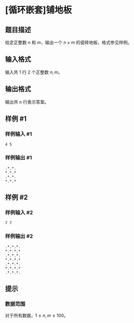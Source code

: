 # [循环嵌套]铺地板

## 题目描述

给定正整数 $n$ 和 $m$，输出一个 $n \times m$ 的瓷砖地板，格式参见样例。

## 输入格式

输入共 $1$ 行 $2$ 个正整数 $n,m$。

## 输出格式

输出共 $n$ 行表示答案。

## 样例 #1

### 样例输入 #1

```
4 5
```

### 样例输出 #1

```
.*.*.
*.*.*
.*.*.
*.*.*
```

## 样例 #2

### 样例输入 #2

```
7 7
```

### 样例输出 #2

```
.*.*.*.
*.*.*.*
.*.*.*.
*.*.*.*
.*.*.*.
*.*.*.*
.*.*.*.
```

## 提示

### 数据范围

对于所有数据，$1 \leq n,m\leq 100$。